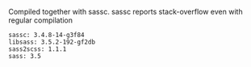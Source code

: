 Compiled together with sassc. sassc reports stack-overflow even with regular compilation

```
sassc: 3.4.8-14-g3f84
libsass: 3.5.2-192-gf2db
sass2scss: 1.1.1
sass: 3.5
```
